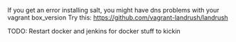 If you get an error installing salt, you might have dns problems with your vagrant box_version
Try this: https://github.com/vagrant-landrush/landrush


TODO: Restart docker and jenkins for docker stuff to kickin
